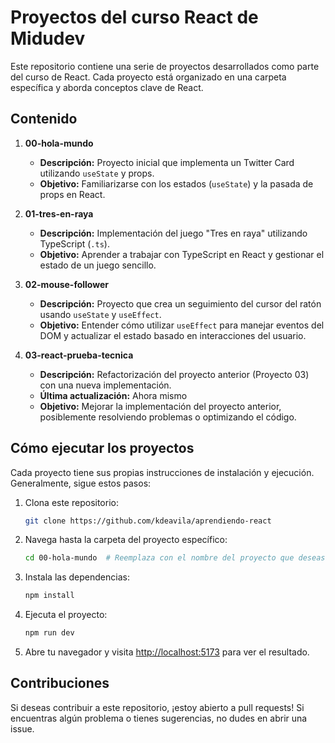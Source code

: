 
# Proyectos del curso React de Midudev
[Curso de React]:(https://www.cursoreact.dev)

Este repositorio contiene una serie de proyectos desarrollados como parte del curso de React. Cada proyecto está organizado en una carpeta específica y aborda conceptos clave de React.

## Contenido

1. **00-hola-mundo**
   - **Descripción:** Proyecto inicial que implementa un Twitter Card utilizando `useState` y props.
   - **Objetivo:** Familiarizarse con los estados (`useState`) y la pasada de props en React.

2. **01-tres-en-raya**
   - **Descripción:** Implementación del juego "Tres en raya" utilizando TypeScript (`.ts`).
   - **Objetivo:** Aprender a trabajar con TypeScript en React y gestionar el estado de un juego sencillo.

3. **02-mouse-follower**
   - **Descripción:** Proyecto que crea un seguimiento del cursor del ratón usando `useState` y `useEffect`.
   - **Objetivo:** Entender cómo utilizar `useEffect` para manejar eventos del DOM y actualizar el estado basado en interacciones del usuario.

4. **03-react-prueba-tecnica**
   - **Descripción:** Refactorización del proyecto anterior (Proyecto 03) con una nueva implementación.
   - **Última actualización:** Ahora mismo
   - **Objetivo:** Mejorar la implementación del proyecto anterior, posiblemente resolviendo problemas o optimizando el código.

## Cómo ejecutar los proyectos

Cada proyecto tiene sus propias instrucciones de instalación y ejecución. Generalmente, sigue estos pasos:

1. Clona este repositorio:
   ```bash
   git clone https://github.com/kdeavila/aprendiendo-react
   ```

2. Navega hasta la carpeta del proyecto específico:
   ```bash
   cd 00-hola-mundo  # Reemplaza con el nombre del proyecto que deseas ejecutar
   ```

3. Instala las dependencias:
   ```bash
   npm install
   ```

4. Ejecuta el proyecto:
   ```bash
   npm run dev
   ```

5. Abre tu navegador y visita [http://localhost:5173](http://localhost:5173) para ver el resultado.

## Contribuciones

Si deseas contribuir a este repositorio, ¡estoy abierto a pull requests! Si encuentras algún problema o tienes sugerencias, no dudes en abrir una issue.
